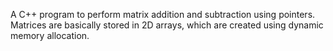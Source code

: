 A C++ program to perform matrix addition and subtraction using pointers. Matrices are basically stored in 2D arrays, which are created using dynamic memory allocation.
